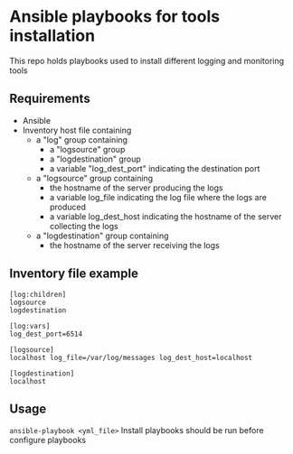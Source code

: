 # Ansible playbooks for tools installation
This repo holds playbooks used to install different logging and monitoring tools

## Requirements
- Ansible
- Inventory host file containing
    - a "log" group containing
        - a "logsource" group
        - a "logdestination" group
        - a variable "log_dest_port" indicating the destination port
    - a "logsource" group containing
        - the hostname of the server producing the logs
        - a variable log_file indicating the log file where the logs are produced
        - a variable log_dest_host indicating the hostname of the server collecting the logs
    - a "logdestination" group containing
        - the hostname of the server receiving the logs

## Inventory file example
```
[log:children]
logsource
logdestination

[log:vars]
log_dest_port=6514

[logsource]
localhost log_file=/var/log/messages log_dest_host=localhost

[logdestination]
localhost 
```

## Usage
`ansible-playbook <yml_file>`
Install playbooks should be run before configure playbooks
